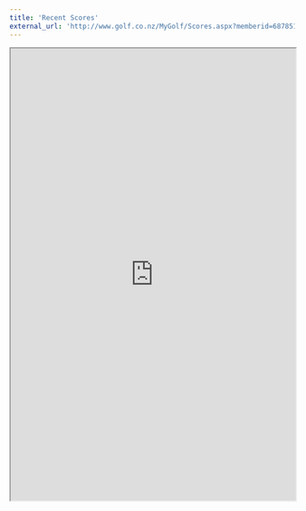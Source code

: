 ```yaml
---
title: 'Recent Scores'
external_url: 'http://www.golf.co.nz/MyGolf/Scores.aspx?memberid=687851&Code=1447405845'
---
```


<div class="class">
    <iframe src="http://www.golf.co.nz/MyGolf/Scores.aspx?memberid=687851&Code=1447405845" height="800" width="100%" align="left" ></iframe>
</div>